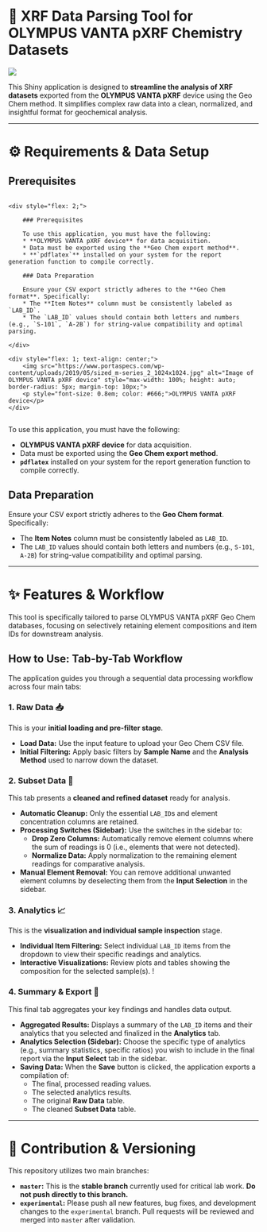 # 🔬 XRF Data Parsing Tool for OLYMPUS VANTA pXRF Chemistry Datasets

![](https://www.portaspecs.com/wp-content/uploads/2019/05/sized_m-series_2_1024x1024.jpg)

This Shiny application is designed to **streamline the analysis of XRF datasets** exported from the **OLYMPUS VANTA pXRF** device using the Geo Chem method. It simplifies complex raw data into a clean, normalized, and insightful format for geochemical analysis.

---

# ⚙️ Requirements & Data Setup

## Prerequisites

<div style="display: flex; align-items: flex-start; gap: 20px;">
    
    <div style="flex: 2;">
        
        ### Prerequisites

        To use this application, you must have the following:
        * **OLYMPUS VANTA pXRF device** for data acquisition.
        * Data must be exported using the **Geo Chem export method**.
        * **`pdflatex`** installed on your system for the report generation function to compile correctly.

        ### Data Preparation

        Ensure your CSV export strictly adheres to the **Geo Chem format**. Specifically:
        * The **Item Notes** column must be consistently labeled as `LAB_ID`.
        * The `LAB_ID` values should contain both letters and numbers (e.g., `S-101`, `A-2B`) for string-value compatibility and optimal parsing.
        
    </div>

    <div style="flex: 1; text-align: center;">
        <img src="https://www.portaspecs.com/wp-content/uploads/2019/05/sized_m-series_2_1024x1024.jpg" alt="Image of OLYMPUS VANTA pXRF device" style="max-width: 100%; height: auto; border-radius: 5px; margin-top: 10px;">
        <p style="font-size: 0.8em; color: #666;">OLYMPUS VANTA pXRF device</p>
    </div>

</div>

To use this application, you must have the following:
* **OLYMPUS VANTA pXRF device** for data acquisition.
* Data must be exported using the **Geo Chem export method**.
* **`pdflatex`** installed on your system for the report generation function to compile correctly.

## Data Preparation

Ensure your CSV export strictly adheres to the **Geo Chem format**. Specifically:
* The **Item Notes** column must be consistently labeled as `LAB_ID`.
* The `LAB_ID` values should contain both letters and numbers (e.g., `S-101`, `A-2B`) for string-value compatibility and optimal parsing.

---

# ✨ Features & Workflow

This tool is specifically tailored to parse OLYMPUS VANTA pXRF Geo Chem databases, focusing on selectively retaining element compositions and item IDs for downstream analysis.

## How to Use: Tab-by-Tab Workflow

The application guides you through a sequential data processing workflow across four main tabs:

### 1. Raw Data 📥

This is your **initial loading and pre-filter stage**.
* **Load Data:** Use the input feature to upload your Geo Chem CSV file.
* **Initial Filtering:** Apply basic filters by **Sample Name** and the **Analysis Method** used to narrow down the dataset.

### 2. Subset Data 🧼

This tab presents a **cleaned and refined dataset** ready for analysis.
* **Automatic Cleanup:** Only the essential `LAB_ID`s and element concentration columns are retained.
* **Processing Switches (Sidebar):** Use the switches in the sidebar to:
    * **Drop Zero Columns:** Automatically remove element columns where the sum of readings is 0 (i.e., elements that were not detected).
    * **Normalize Data:** Apply normalization to the remaining element readings for comparative analysis.
* **Manual Element Removal:** You can remove additional unwanted element columns by deselecting them from the **Input Selection** in the sidebar.

### 3. Analytics 📈

This is the **visualization and individual sample inspection** stage.
* **Individual Item Filtering:** Select individual `LAB_ID` items from the dropdown to view their specific readings and analytics.
* **Interactive Visualizations:** Review plots and tables showing the composition for the selected sample(s).
    !

### 4. Summary & Export 💾

This final tab aggregates your key findings and handles data output.
* **Aggregated Results:** Displays a summary of the `LAB_ID` items and their analytics that you selected and finalized in the **Analytics** tab.
* **Analytics Selection (Sidebar):** Choose the specific type of analytics (e.g., summary statistics, specific ratios) you wish to include in the final report via the **Input Select** tab in the sidebar.
* **Saving Data:** When the **Save** button is clicked, the application exports a compilation of:
    * The final, processed reading values.
    * The selected analytics results.
    * The original **Raw Data** table.
    * The cleaned **Subset Data** table.

---

# 🌳 Contribution & Versioning

This repository utilizes two main branches:

* **`master`:** This is the **stable branch** currently used for critical lab work. **Do not push directly to this branch.**
* **`experimental`:** Please push all new features, bug fixes, and development changes to the `experimental` branch. Pull requests will be reviewed and merged into `master` after validation.